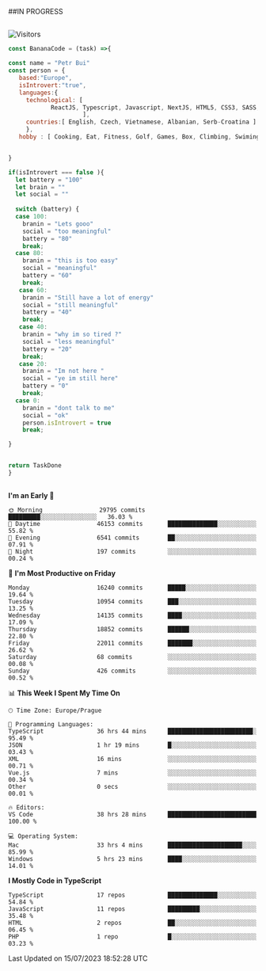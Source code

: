 ##IN PROGRESS
##
![Visitors](https://komarev.com/ghpvc/?username=petrbui&style=for-the-badge&label=Visitors+👀)
```Javascript
const BananaCode = (task) =>{

const name = "Petr Bui"
const person = {
   based:"Europe",
   isIntrovert:"true",
   languages:{
     technological: [ 
            ReactJS, Typescript, Javascript, NextJS, HTML5, CSS3, SASS, Redux, Node, Storybook, Styled-Component
                     ],
     countries:[ English, Czech, Vietnamese, Albanian, Serb-Croatina ]
     },
   hobby : [ Cooking, Eat, Fitness, Golf, Games, Box, Climbing, Swiming],


}

if(isIntrovert === false ){
  let battery = "100"
  let brain = ""
  let social = ""
  
  switch (battery) {
  case 100:
    branin = "Lets gooo"
    social = "too meaningful"
    battery = "80"
    break;
  case 80:
    branin = "this is too easy"
    social = "meaningful"
    battery = "60"
    break;
   case 60:
    branin = "Still have a lot of energy"
    social = "still meaningful"
    battery = "40"
    break;
   case 40:
    branin = "why im so tired ?"
    social = "less meaningful"
    battery = "20"
    break;
   case 20:
    branin = "Im not here "
    social = "ye im still here"
    battery = "0"
    break;
  case 0:
    branin = "dont talk to me"
    social = "ok"
    person.isIntrovert = true
    break;

}


return TaskDone
}
```



##
<!--
[![My GitHub stats](https://github-readme-stats.vercel.app/api?username=petrbui&theme=github_dark)](https://github.com/anuraghazra/github-readme-stats)

[![My wakatime stats](https://github-readme-stats.vercel.app/api/wakatime?username=petrbui&theme=github_dark)](https://github.com/anuraghazra/github-readme-stats)
-->
<!--START_SECTION:waka-->
**I'm an Early 🐤** 

```text
🌞 Morning                29795 commits       █████████░░░░░░░░░░░░░░░░   36.03 % 
🌆 Daytime                46153 commits       ██████████████░░░░░░░░░░░   55.82 % 
🌃 Evening                6541 commits        ██░░░░░░░░░░░░░░░░░░░░░░░   07.91 % 
🌙 Night                  197 commits         ░░░░░░░░░░░░░░░░░░░░░░░░░   00.24 % 
```
📅 **I'm Most Productive on Friday** 

```text
Monday                   16240 commits       █████░░░░░░░░░░░░░░░░░░░░   19.64 % 
Tuesday                  10954 commits       ███░░░░░░░░░░░░░░░░░░░░░░   13.25 % 
Wednesday                14135 commits       ████░░░░░░░░░░░░░░░░░░░░░   17.09 % 
Thursday                 18852 commits       ██████░░░░░░░░░░░░░░░░░░░   22.80 % 
Friday                   22011 commits       ███████░░░░░░░░░░░░░░░░░░   26.62 % 
Saturday                 68 commits          ░░░░░░░░░░░░░░░░░░░░░░░░░   00.08 % 
Sunday                   426 commits         ░░░░░░░░░░░░░░░░░░░░░░░░░   00.52 % 
```


📊 **This Week I Spent My Time On** 

```text
🕑︎ Time Zone: Europe/Prague

💬 Programming Languages: 
TypeScript               36 hrs 44 mins      ████████████████████████░   95.49 % 
JSON                     1 hr 19 mins        █░░░░░░░░░░░░░░░░░░░░░░░░   03.43 % 
XML                      16 mins             ░░░░░░░░░░░░░░░░░░░░░░░░░   00.71 % 
Vue.js                   7 mins              ░░░░░░░░░░░░░░░░░░░░░░░░░   00.34 % 
Other                    0 secs              ░░░░░░░░░░░░░░░░░░░░░░░░░   00.01 % 

🔥 Editors: 
VS Code                  38 hrs 28 mins      █████████████████████████   100.00 % 

💻 Operating System: 
Mac                      33 hrs 4 mins       █████████████████████░░░░   85.99 % 
Windows                  5 hrs 23 mins       ████░░░░░░░░░░░░░░░░░░░░░   14.01 % 
```

**I Mostly Code in TypeScript** 

```text
TypeScript               17 repos            ██████████████░░░░░░░░░░░   54.84 % 
JavaScript               11 repos            █████████░░░░░░░░░░░░░░░░   35.48 % 
HTML                     2 repos             ██░░░░░░░░░░░░░░░░░░░░░░░   06.45 % 
PHP                      1 repo              █░░░░░░░░░░░░░░░░░░░░░░░░   03.23 % 
```




 Last Updated on 15/07/2023 18:52:28 UTC
<!--END_SECTION:waka-->
